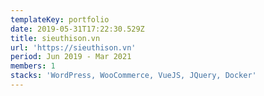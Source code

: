 ```yaml
---
templateKey: portfolio
date: 2019-05-31T17:22:30.529Z
title: sieuthison.vn
url: 'https://sieuthison.vn'
period: Jun 2019 - Mar 2021
members: 1
stacks: 'WordPress, WooCommerce, VueJS, JQuery, Docker'
---
```



